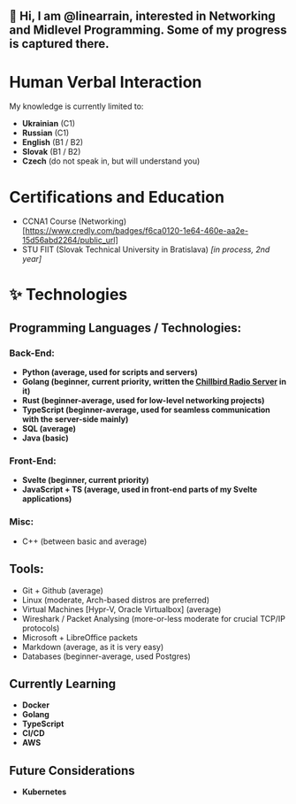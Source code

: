 ## 👋 Hi, I am @linearrain, interested in Networking and Midlevel Programming. Some of my progress is captured there.

# Human Verbal Interaction
My knowledge is currently limited to: 
- **Ukrainian** (C1)
- **Russian** (C1)
- **English** (B1 / B2)
- **Slovak** (B1 / B2)
- **Czech** (do not speak in, but will understand you)

# Certifications and Education

- CCNA1 Course (Networking) [https://www.credly.com/badges/f6ca0120-1e64-460e-aa2e-15d56abd2264/public_url]
- STU FIIT (Slovak Technical University in Bratislava) *\[in process, 2nd year\]*

# ✨ Technologies

## Programming Languages / Technologies:
### Back-End:
- **Python (average, used for scripts and servers)**
- **Golang (beginner, current priority, written the [Chillbird Radio Server](https://github.com/linearrain/chillbird-radio-server) in it)**
- **Rust (beginner-average, used for low-level networking projects)**
- **TypeScript (beginner-average, used for seamless communication with the server-side mainly)** 
- **SQL (average)**
- **Java (basic)**
### Front-End:
- **Svelte (beginner, current priority)**
- **JavaScript + TS (average, used in front-end parts of my Svelte applications)**
### Misc:
- C++ (between basic and average)

## Tools:

- Git + Github (average)
- Linux (moderate, Arch-based distros are preferred)
- Virtual Machines [Hypr-V, Oracle Virtualbox] (average)
- Wireshark / Packet Analysing (more-or-less moderate for crucial TCP/IP protocols)
- Microsoft + LibreOffice packets
- Markdown (average, as it is very easy)
- Databases (beginner-average, used Postgres)

## Currently Learning

- **Docker**
- **Golang**
- **TypeScript**
- **CI/CD**
- **AWS**

## Future Considerations

- **Kubernetes**
<!---
linearrain/linearrain is a ✨ special ✨ repository because its `README.md` (this file) appears on your GitHub profile.
You can click the Preview link to take a look at your changes.
--->
